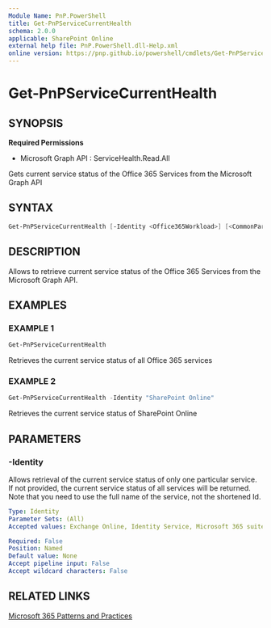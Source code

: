 ```yaml
---
Module Name: PnP.PowerShell
title: Get-PnPServiceCurrentHealth
schema: 2.0.0
applicable: SharePoint Online
external help file: PnP.PowerShell.dll-Help.xml
online version: https://pnp.github.io/powershell/cmdlets/Get-PnPServiceCurrentHealth.html
---
```

 
# Get-PnPServiceCurrentHealth

## SYNOPSIS

**Required Permissions**

  * Microsoft Graph API : ServiceHealth.Read.All

Gets current service status of the Office 365 Services from the Microsoft Graph API

## SYNTAX

```powershell
Get-PnPServiceCurrentHealth [-Identity <Office365Workload>] [<CommonParameters>]
```

## DESCRIPTION

Allows to retrieve current service status of the Office 365 Services from the Microsoft Graph API.

## EXAMPLES

### EXAMPLE 1
```powershell
Get-PnPServiceCurrentHealth
```

Retrieves the current service status of all Office 365 services

### EXAMPLE 2
```powershell
Get-PnPServiceCurrentHealth -Identity "SharePoint Online"
```

Retrieves the current service status of SharePoint Online

## PARAMETERS

### -Identity
Allows retrieval of the current service status of only one particular service. If not provided, the current service status of all services will be returned. Note that you need to use the full name of the service, not the shortened Id.

```yaml
Type: Identity
Parameter Sets: (All)
Accepted values: Exchange Online, Identity Service, Microsoft 365 suite, Skype for Business, SharePoint Online, Dynamics 365 Apps, Azure Information Protection, Mobile Device Management for Office 365, Planner, Sway, Power BI, OneDrive for Business, Microsoft Teams, Microsoft Kaizala, Microsoft Bookings, Office for the web, Microsoft 365 Apps, Power Apps, Power Apps in Microsoft 365, Microsoft Power Automate, Microsoft Power Automate in Microsoft 365, Microsoft Forms, Microsoft Stream

Required: False
Position: Named
Default value: None
Accept pipeline input: False
Accept wildcard characters: False
```

## RELATED LINKS

[Microsoft 365 Patterns and Practices](https://aka.ms/m365pnp)
